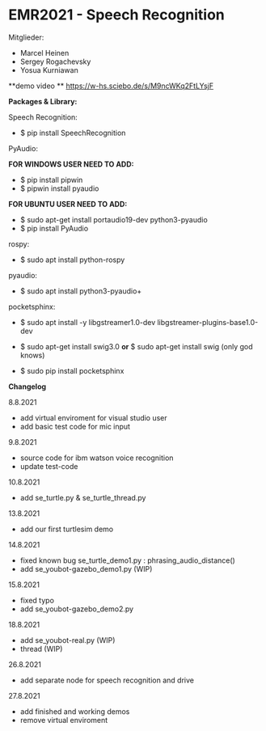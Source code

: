 # EMR2021 - Speech Recognition
Mitglieder:
- Marcel Heinen
- Sergey Rogachevsky
- Yosua Kurniawan

**demo video **
https://w-hs.sciebo.de/s/M9ncWKq2FtLYsjF

**Packages & Library:**

Speech Recognition:
- $ pip install SpeechRecognition

PyAudio:

**FOR WINDOWS USER NEED TO ADD:**
- $ pip install pipwin
- $ pipwin install pyaudio

**FOR UBUNTU USER NEED TO ADD:**
- $ sudo apt-get install portaudio19-dev python3-pyaudio
- $ pip install PyAudio

rospy:

- $ sudo apt install python-rospy

pyaudio:

- $ sudo apt install python3-pyaudio+

pocketsphinx:
- $ sudo apt install -y libgstreamer1.0-dev libgstreamer-plugins-base1.0-dev
- $ sudo apt-get install swig3.0 **or** $ sudo apt-get install swig (only god knows)

- $ sudo pip install pocketsphinx

**Changelog**

8.8.2021
- add virtual enviroment for visual studio user
- add basic test code for mic input

9.8.2021
- source code for ibm watson voice recognition
- update test-code

10.8.2021
- add se_turtle.py & se_turtle_thread.py

13.8.2021
- add our first turtlesim demo

14.8.2021
- fixed known bug se_turtle_demo1.py : phrasing_audio_distance()
- add se_youbot-gazebo_demo1.py (WIP)

15.8.2021
- fixed typo
- add se_youbot-gazebo_demo2.py

18.8.2021
- add se_youbot-real.py (WIP)
- thread (WIP)

26.8.2021
- add separate node for speech recognition and drive

27.8.2021
- add finished and working demos
- remove virtual enviroment
